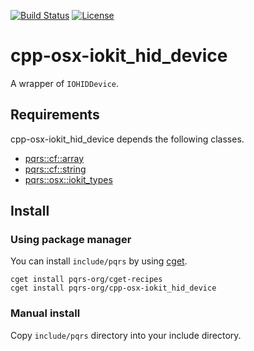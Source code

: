 [![Build Status](https://travis-ci.org/pqrs-org/cpp-osx-iokit_hid_device.svg?branch=master)](https://travis-ci.org/pqrs-org/cpp-osx-iokit_hid_device)
[![License](https://img.shields.io/badge/license-Boost%20Software%20License-blue.svg)](https://github.com/pqrs-org/cpp-osx-iokit_hid_device/blob/master/LICENSE.md)

# cpp-osx-iokit_hid_device

A wrapper of `IOHIDDevice`.

## Requirements

cpp-osx-iokit_hid_device depends the following classes.

- [pqrs::cf::array](https://github.com/pqrs-org/cpp-cf-array)
- [pqrs::cf::string](https://github.com/pqrs-org/cpp-cf-string)
- [pqrs::osx::iokit_types](https://github.com/pqrs-org/cpp-osx-iokit_types)

## Install

### Using package manager

You can install `include/pqrs` by using [cget](https://github.com/pfultz2/cget).

```shell
cget install pqrs-org/cget-recipes
cget install pqrs-org/cpp-osx-iokit_hid_device
```

### Manual install

Copy `include/pqrs` directory into your include directory.
